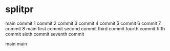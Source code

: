 # splitpr
 main
commit 1
commit 2
commit 3
commit 4
commit 5
commit 6
commit 7
commit 8
 main
first commit
second commit
third commit
fourth commit
fifth commit
sixth commit
seventh commit

 main
 main
